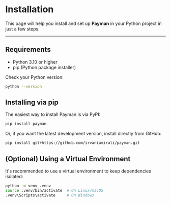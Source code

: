 # Installation

This page will help you install and set up **Payman** in your Python project in just a few steps.

---

## Requirements

- Python 3.10 or higher  
- pip (Python package installer)

Check your Python version:

```bash
python --version
```

## Installing via pip

The easiest way to install Payman is via PyPI:
```bash
pip install payman
```

Or, if you want the latest development version, install directly from GitHub:
```bash
pip install git+https://github.com/irvaniamirali/payman.git
```

## (Optional) Using a Virtual Environment
It's recommended to use a virtual environment to keep dependencies isolated:
```bash
python -m venv .venv
source .venv/bin/activate  # On Linux/macOS
.venv\Scripts\activate     # On Windows
```
